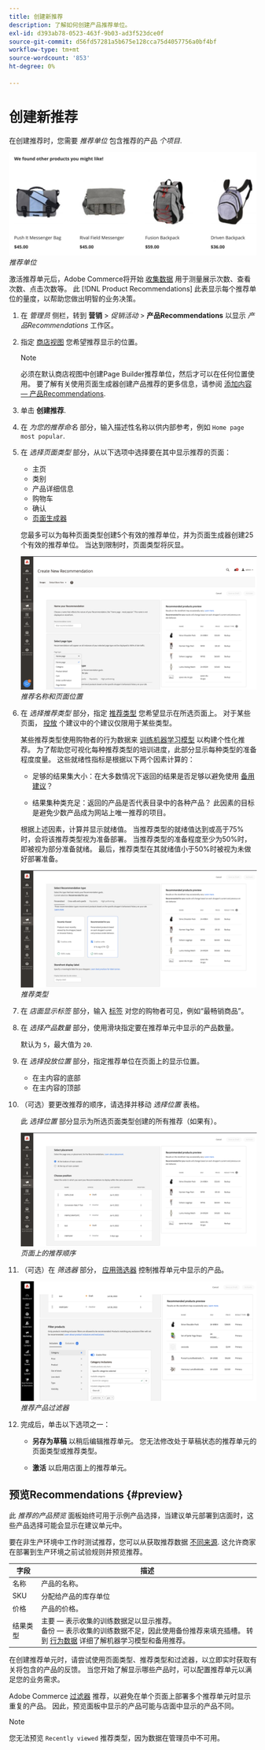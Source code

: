 ```yaml
---
title: 创建新推荐
description: 了解如何创建产品推荐单位。
exl-id: d393ab78-0523-463f-9b03-ad3f523dce0f
source-git-commit: d56fd57281a5b675e128cca75d4057756a0bf4bf
workflow-type: tm+mt
source-wordcount: '853'
ht-degree: 0%

---
```


# 创建新推荐

在创建推荐时，您需要 _推荐单位_ 包含推荐的产品 _个项目_.

![推荐单位](assets/unit.png)
_推荐单位_

激活推荐单元后，Adobe Commerce将开始 [收集数据](workspace.md) 用于测量展示次数、查看次数、点击次数等。 此 [!DNL Product Recommendations] 此表显示每个推荐单位的量度，以帮助您做出明智的业务决策。

1. 在 _管理员_ 侧栏，转到 **营销** > _促销活动_ > **产品Recommendations** 以显示 _产品Recommendations_ 工作区。

1. 指定 [商店视图](https://experienceleague.adobe.com/docs/commerce-admin/start/setup/websites-stores-views.html#scope-settings) 您希望推荐显示的位置。

   >[!NOTE]
   >
   > 必须在默认商店视图中创建Page Builder推荐单位，然后才可以在任何位置使用。 要了解有关使用页面生成器创建产品推荐的更多信息，请参阅 [添加内容 — 产品Recommendations](https://experienceleague.adobe.com/docs/commerce-admin/page-builder/add-content/recommendations.html).

1. 单击 **创建推荐**.

1. 在 _为您的推荐命名_ 部分，输入描述性名称以供内部参考，例如 `Home page most popular`.

1. 在 _选择页面类型_ 部分，从以下选项中选择要在其中显示推荐的页面：

   - 主页
   - 类别
   - 产品详细信息
   - 购物车
   - 确认
   - [页面生成器](https://experienceleague.adobe.com/docs/commerce-admin/page-builder/add-content/recommendations.html)

   您最多可以为每种页面类型创建5个有效的推荐单位，并为页面生成器创建25个有效的推荐单位。 当达到限制时，页面类型将灰显。

   ![推荐名称和页面](assets/create-recommendation.png)
   _推荐名称和页面位置_

1. 在 _选择推荐类型_ 部分，指定 [推荐类型](type.md) 您希望显示在所选页面上。 对于某些页面， [投放](placement.md) 个建议中的个建议仅限用于某些类型。

   某些推荐类型使用购物者的行为数据来 [训练机器学习模型](behavioral-data.md) 以构建个性化推荐。 为了帮助您可视化每种推荐类型的培训进度，此部分显示每种类型的准备程度度量。 这些就绪性指标是根据以下两个因素计算的：

   - 足够的结果集大小：在大多数情况下返回的结果是否足够以避免使用 [备用建议](behavioral-data.md#backuprecs)？

   - 结果集种类充足：返回的产品是否代表目录中的各种产品？ 此因素的目标是避免少数产品成为网站上唯一推荐的项目。

   根据上述因素，计算并显示就绪值。 当推荐类型的就绪值达到或高于75%时，会将该推荐类型视为准备部署。 当推荐类型的准备程度至少为50%时，即被视为部分准备就绪。 最后，推荐类型在其就绪值小于50%时被视为未做好部署准备。

   ![推荐类型](assets/create-recommendation-select-type.png)
   _推荐类型_

1. 在 _店面显示标签_ 部分，输入 [标签](placement.md#recommendation-labels) 对您的购物者可见，例如“最畅销商品”。

1. 在 _选择产品数量_ 部分，使用滑块指定要在推荐单元中显示的产品数量。

   默认为 `5`，最大值为 `20`.

1. 在 _选择投放位置_ 部分，指定推荐单位在页面上的显示位置。

   - 在主内容的底部
   - 在主内容的顶部

1. （可选）要更改推荐的顺序，请选择并移动 _选择位置_ 表格。

   此 _选择位置_ 部分显示为所选页面类型创建的所有推荐（如果有）。

   ![推荐顺序](assets/create-recommendation-select-placement.png)
   _页面上的推荐顺序_

1. （可选）在 _筛选器_ 部分， [应用筛选器](filters.md) 控制推荐单元中显示的产品。

   ![推荐过滤器](assets/create-recommendation-filter-products.png)
   _推荐产品过滤器_

1. 完成后，单击以下选项之一：

   - **另存为草稿** 以稍后编辑推荐单元。 您无法修改处于草稿状态的推荐单元的页面类型或推荐类型。

   - **激活** 以启用店面上的推荐单元。

## 预览Recommendations {#preview}

此 _推荐的产品预览_ 面板始终可用于示例产品选择，当建议单元部署到店面时，这些产品选择可能会显示在建议单元中。

要在非生产环境中工作时测试推荐，您可以从获取推荐数据 [不同来源](settings.md). 这允许商家在部署到生产环境之前试验规则并预览推荐。

| 字段 | 描述 |
|---|---|
| 名称 | 产品的名称。 |
| SKU | 分配给产品的库存单位 |
| 价格 | 产品的价格。 |
| 结果类型 | 主要 — 表示收集的训练数据足以显示推荐。<br />备份 — 表示收集的训练数据不足，因此使用备份推荐来填充插槽。 转到 [行为数据](behavioral-data.md) 详细了解机器学习模型和备用推荐。 |

在创建推荐单元时，请尝试使用页面类型、推荐类型和过滤器，以立即实时获取有关将包含的产品的反馈。 当您开始了解显示哪些产品时，可以配置推荐单元以满足您的业务需求。

Adobe Commerce [过滤器](filters.md) 推荐，以避免在单个页面上部署多个推荐单元时显示重复的产品。 因此，预览面板中显示的产品可能与店面中显示的产品不同。

>[!NOTE]
>
> 您无法预览 `Recently viewed` 推荐类型，因为数据在管理员中不可用。
